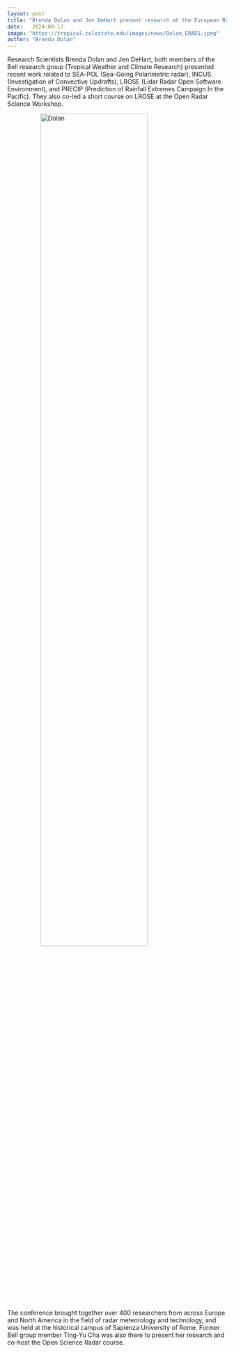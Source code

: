 ```yaml
---
layout: post
title: "Brenda Dolan and Jen DeHart present research at the European Radar Conference in Rome"
date:   2024-09-17
image: "https://tropical.colostate.edu/images/news/Dolan_ERAD1.jpeg"
author: "Brenda Dolan"
---
```


Research Scientists Brenda Dolan and Jen DeHart, both members of the Bell research group (Tropical Weather and Climate Research) presented recent work related to SEA-POL (Sea-Going Polarimetric radar), INCUS (Investigation of Convective Updrafts), LROSE (Lidar Radar Open Software Environment), and PRECIP (Prediction of Rainfall Extremes Campaign In the Pacific).   They also co-led a short course on LROSE at the Open Radar Science Workshop.


<!--more-->

<img src= "https://tropical.colostate.edu/images/news/Dolan_ERAD2.jpeg"
     alt="Dolan"
     style=" display: block;margin-left: auto;margin-right: auto;width: 70%;" />

The conference brought together over 400 researchers from across Europe and North America in the field of radar meteorology and technology, and was held at the historical campus of Sapienza University of Rome.
Former Bell group member Ting-Yu Cha was also there to present her research and co-host the Open Science Radar course.




